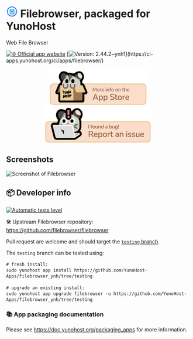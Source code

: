 <!--
N.B.: This README was automatically generated by <https://github.com/YunoHost/apps_tools/blob/main/readme_generator>
It shall NOT be edited by hand.
-->

<h1>
  <img src="https://raw.githubusercontent.com/YunoHost/apps/main/logos/filebrowser.png" width="32px" alt="Logo of Filebrowser">
  Filebrowser, packaged for YunoHost
</h1>

Web File Browser

[![🌐 Official app website](https://img.shields.io/badge/Official_app_website-darkgreen?style=for-the-badge)](https://filebrowser.org)
[![Version: 2.44.2~ynh1](https://img.shields.io/badge/Version-2.44.2~ynh1-rgb(18,138,11)?style=for-the-badge)](https://ci-apps.yunohost.org/ci/apps/filebrowser/)

<div align="center">
<a href="https://apps.yunohost.org/app/filebrowser"><img height="100px" src="https://github.com/YunoHost/yunohost-artwork/raw/refs/heads/main/badges/neopossum-badges/badge_more_info_on_the_appstore.svg"/></a>
<a href="https://github.com/YunoHost-Apps/filebrowser_ynh/issues"><img height="100px" src="https://github.com/YunoHost/yunohost-artwork/raw/refs/heads/main/badges/neopossum-badges/badge_report_an_issue.svg"/></a>
</div>


## Screenshots
![Screenshot of Filebrowser](./doc/screenshots/screenshot.PNG)

## 📦 Developer info

[![Automatic tests level](https://apps.yunohost.org/badge/cilevel/filebrowser)](https://ci-apps.yunohost.org/ci/apps/filebrowser/)

🛠️ Upstream Filebrowser repository: <https://github.com/filebrowser/filebrowser>

Pull request are welcome and should target the [`testing` branch](https://github.com/YunoHost-Apps/filebrowser_ynh/tree/testing).

The `testing` branch can be tested using:
```
# fresh install:
sudo yunohost app install https://github.com/YunoHost-Apps/filebrowser_ynh/tree/testing

# upgrade an existing install:
sudo yunohost app upgrade filebrowser -u https://github.com/YunoHost-Apps/filebrowser_ynh/tree/testing
```

### 📚 App packaging documentation

Please see <https://doc.yunohost.org/packaging_apps> for more information.